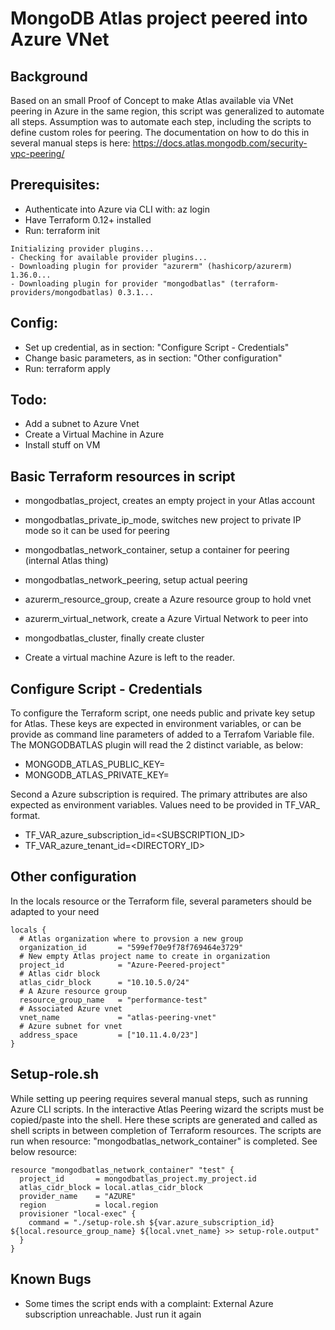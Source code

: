 # MongoDB Atlas project peered into Azure VNet 

## Background
Based on an small Proof of Concept to make Atlas available via VNet peering in Azure in the same region, this script was generalized to automate all steps. Assumption was to automate each step, including the scripts to define custom roles for peering.  The documentation on how to do this in several manual steps is here: https://docs.atlas.mongodb.com/security-vpc-peering/

## Prerequisites:
* Authenticate into Azure via CLI with:  az login
* Have Terraform 0.12+ installed
* Run: terraform init 

```
Initializing provider plugins...
- Checking for available provider plugins...
- Downloading plugin for provider "azurerm" (hashicorp/azurerm) 1.36.0...
- Downloading plugin for provider "mongodbatlas" (terraform-providers/mongodbatlas) 0.3.1...
```

## Config:
* Set up credential, as in section: "Configure Script - Credentials"
* Change basic parameters, as in section: "Other configuration"
* Run: terraform apply

## Todo:
* Add a subnet to Azure Vnet
* Create a Virtual Machine in Azure
* Install stuff on VM

## Basic Terraform resources in script
* mongodbatlas_project,  creates an empty project in your Atlas account
* mongodbatlas_private_ip_mode,  switches new project to private IP mode so it can be used for peering
* mongodbatlas_network_container,  setup a container for peering (internal Atlas thing)
* mongodbatlas_network_peering,  setup actual peering
* azurerm_resource_group, create a Azure resource group to hold vnet 
* azurerm_virtual_network, create a Azure Virtual Network to peer into
* mongodbatlas_cluster, finally create cluster 

* Create a virtual machine Azure is left to the reader.  


## Configure Script - Credentials

To configure the Terraform script, one needs public and private key setup for Atlas. 
These keys are expected in environment variables, or can be provide as command line 
parameters of added to a Terrafom Variable file. The MONGODBATLAS plugin will read
the 2 distinct variable, as below:

* MONGODB_ATLAS_PUBLIC_KEY=<PUBLICKEY>
* MONGODB_ATLAS_PRIVATE_KEY=<PRIVATEKEY>

Second a Azure subscription is required.  The primary attributes are also expected 
as environment variables. Values need to be provided in TF_VAR_ format.

* TF_VAR_azure_subscription_id=<SUBSCRIPTION_ID>
* TF_VAR_azure_tenant_id=<DIRECTORY_ID>

## Other configuration

In the locals resource or the Terraform file, several parameters should be adapted to your need
```
locals {
  # Atlas organization where to provsion a new group
  organization_id       = "599ef70e9f78f769464e3729"
  # New empty Atlas project name to create in organization
  project_id            = "Azure-Peered-project"  
  # Atlas cidr block 
  atlas_cidr_block      = "10.10.5.0/24"
  # A Azure resource group 
  resource_group_name   = "performance-test"
  # Associated Azure vnet
  vnet_name             = "atlas-peering-vnet"
  # Azure subnet for vnet
  address_space         = ["10.11.4.0/23"]
}
```

## Setup-role.sh

While setting up peering requires several manual steps, such as running Azure CLI scripts. In the interactive Atlas Peering wizard the scripts must be copied/paste into the shell. Here these scripts are generated and called as shell scripts in between completion of Terraform resources. The scripts are run when resource: "mongodbatlas_network_container" is completed.  See below resource:

```
resource "mongodbatlas_network_container" "test" {
  project_id       = mongodbatlas_project.my_project.id
  atlas_cidr_block = local.atlas_cidr_block
  provider_name    = "AZURE"
  region           = local.region
  provisioner "local-exec" {
    command = "./setup-role.sh ${var.azure_subscription_id} ${local.resource_group_name} ${local.vnet_name} >> setup-role.output"
  }
}
```


## Known Bugs
* Some times the script ends with a complaint: External Azure subscription unreachable.
Just run it again 
